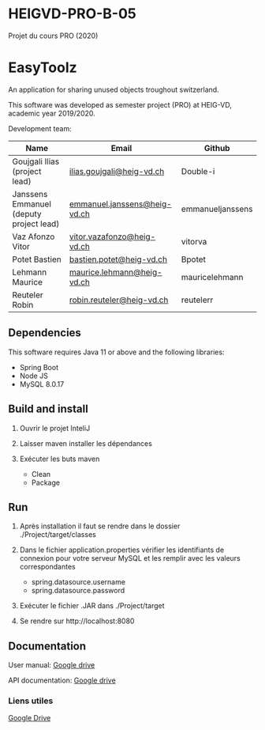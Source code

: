 # HEIGVD-PRO-B-05
Projet du cours PRO (2020)


# EasyToolz 

An application for sharing unused objects troughout switzerland.


This software was developed as semester project (PRO) at HEIG-VD,
academic year 2019/2020.

Development team:

| Name                                      | Email                         | Github        |
|-------------------------------------------|-------------------------------|---------------|
| Goujgali Ilias (project lead)             | ilias.goujgali@heig-vd.ch     | Double-i      |
| Janssens Emmanuel (deputy project lead)   | emmanuel.janssens@heig-vd.ch  | emmanueljanssens        |
| Vaz Afonzo Vitor                          | vitor.vazafonzo@heig-vd.ch    | vitorva       |   
| Potet Bastien                             | bastien.potet@heig-vd.ch      | Bpotet        |
| Lehmann Maurice                           | maurice.lehmann@heig-vd.ch    | mauricelehmann|
| Reuteler Robin                            | robin.reuteler@heig-vd.ch     | reutelerr     |


## Dependencies

This software requires Java 11 or above and the following libraries:

* Spring Boot
* Node JS
* MySQL 8.0.17

## Build and install

1. Ouvrir le projet InteliJ

2. Laisser maven installer les dépendances

3. Exécuter les buts maven
   * Clean
   * Package

## Run
1. Après installation il faut se rendre dans le dossier ./Project/target/classes
2. Dans le fichier application.properties vérifier les identifiants de connexion pour votre serveur MySQL et les remplir avec les valeurs correspondantes
   * spring.datasource.username
   * spring.datasource.password


3. Exécuter le fichier .JAR dans ./Project/target
4. Se rendre sur http://localhost:8080

## Documentation

User manual: [Google drive](https://drive.google.com/open?id=10r6WXoMTXB07bD_PJGdk-7SYTzswoxOf)

API documentation: [Google drive](https://drive.google.com/open?id=1s5TqqvcQjYEM3pg4wM95_ZBjYta2-tKi)
### Liens utiles
[Google Drive](https://drive.google.com/drive/folders/1h3pftY42kTYfaN2R6FOvPVxIEiGOpM0N)
